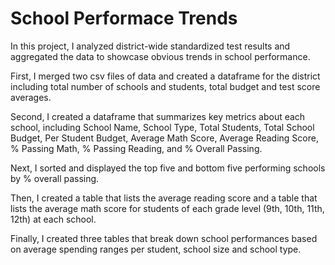 # School Performace Trends 
In this project, I analyzed district-wide standardized test results and aggregated the data to showcase obvious trends in school performance.

First, I merged two csv files of data and created a dataframe for the district including total number of schools and students, total budget and test score averages. 

Second, I created a dataframe that summarizes key metrics about each school, including School Name, School Type, Total Students, Total School Budget, Per Student Budget, Average Math Score, Average Reading Score, % Passing Math, % Passing Reading, and % Overall Passing. 

Next, I sorted and displayed the top five and bottom five performing schools by % overall passing.

Then, I created a table that lists the average reading score and a table that lists the average math score for students of each grade level (9th, 10th, 11th, 12th) at each school.

Finally, I created three tables that break down school performances based on average spending ranges per student, school size and school type. 
